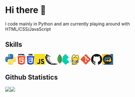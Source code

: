 # Hi there 👋

<p>I code mainly in Python and am currently playing around with HTML/CSS/JavaScript</p>

## Skills
<img align="left" alt="Python" height="35" src="./icons/python.svg" />
<img align="left" alt="HTML" height="35" src="./icons/html.svg" />
<img align="left" alt="CSS" height="35" src="./icons/css.svg" />
<img align="left" alt="JavaScript" height="35" src="./icons/javascript.svg" />
<img align="left" alt="Flask" height="35" src="./icons/flask.svg" />
<img align="left" alt="MongoDB" height="35" src="./icons/mongodb.svg" />
<img align="left" alt="Bulma" height="35" src="./icons/bulma.svg" />
<img align="left" alt="Pygame" height="35" src="./icons/pygame.svg" />
<img align="left" alt="Git" height="35" src="./icons/git.svg" />
<img align="left" alt="GitHub" height="35" src="./icons/github.svg" />
<img align="left" alt="discord.py" height="35" src="./icons/discordpy.svg">
<br><br>

## Github Statistics
<img align="left" src="https://github-readme-stats.vercel.app/api/top-langs/?username=Armster15" />
<img align="left" src="https://github-readme-stats.vercel.app/api?username=Armster15&show_icons=true&hide_title=true" />
